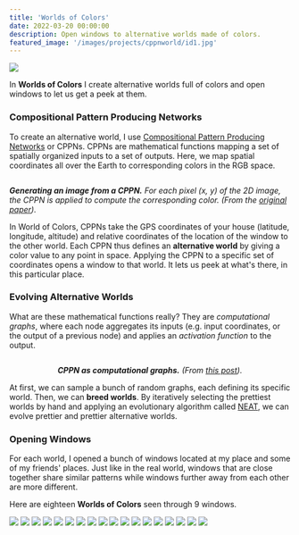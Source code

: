 ```yaml
---
title: 'Worlds of Colors'
date: 2022-03-20 00:00:00
description: Open windows to alternative worlds made of colors.
featured_image: '/images/projects/cppnworld/id1.jpg'
---
```


![](/images/projects/cppnworld/id1.jpg)



In **Worlds of Colors** I create alternative worlds full of colors and open windows to let us get a peek at them. 

### Compositional Pattern Producing Networks

To create an alternative world, I use [Compositional Pattern Producing Networks](http://eplex.cs.ucf.edu/papers/stanley_gpem07.pdf) or CPPNs. CPPNs are mathematical functions 
mapping a set of spatially organized inputs to a set of outputs. Here, we map spatial coordinates all over the Earth to corresponding colors in the RGB space.

<img class="small-image" src="/images/projects/cppnworld/cppn2.png" alt=""/>
<p class="legend">
<i><b>Generating an image from a CPPN.</b> For each pixel (x, y) of the 2D image, the CPPN is applied to compute the corresponding color. (From the <a 
href="http://eplex.cs.ucf.edu/papers/stanley_gpem07.pdf">original paper</a>).</i></p>

In World of Colors, CPPNs take the GPS coordinates of your house (latitude, longitude, altitude) and relative coordinates of the location of the window to the other world. Each 
CPPN thus defines an **alternative world** by giving a color value to any point in space. Applying the CPPN to a specific set of coordinates opens a window to that world. It 
lets us peek at what's there, in this particular place.

### Evolving Alternative Worlds

What are these mathematical functions really? They are _computational graphs_, where each node aggregates its inputs (e.g. input coordinates, or the output of a previous node) 
and applies an _activation function_ to the output.

<img class="smaller-image" src="/images/projects/cppnworld/cppn.png" alt=""/>
<center>
<p class="legend">
<i><b>CPPN as computational graphs.</b> (From <a href="https://towardsdatascience.com/understanding-compositional-pattern-producing-networks-810f6bef1b88">this post</a>).
</i></p></center>

At first, we can sample a bunch of random graphs, each defining its specific world. Then, we can **breed worlds**. By iteratively selecting the prettiest worlds by hand and 
applying an evolutionary algorithm called [NEAT](http://nn.cs.utexas.edu/downloads/papers/stanley.ec02.pdf), we can evolve prettier and prettier alternative worlds. 

### Opening Windows

For each world, I opened a bunch of windows located at my place and some of my friends' places. Just like in the real world, windows that are close together share similar 
patterns while windows further away from each other are more different. 

Here are eighteen **Worlds of Colors** seen through 9 windows.


<div class="gallery" data-columns="3">
	<img src="/images/projects/cppnworld/id2.jpg">
	<img src="/images/projects/cppnworld/id3.jpg">
	<img src="/images/projects/cppnworld/id4.jpg">
	<img src="/images/projects/cppnworld/id5.jpg">
	<img src="/images/projects/cppnworld/id6.jpg">
	<img src="/images/projects/cppnworld/id7.jpg">
	<img src="/images/projects/cppnworld/id8.jpg">
	<img src="/images/projects/cppnworld/id9.jpg">
	<img src="/images/projects/cppnworld/id10.jpg">
	<img src="/images/projects/cppnworld/id11.jpg">
	<img src="/images/projects/cppnworld/id12.jpg">
	<img src="/images/projects/cppnworld/id13.jpg">
	<img src="/images/projects/cppnworld/id14.jpg">
	<img src="/images/projects/cppnworld/id15.jpg">
	<img src="/images/projects/cppnworld/id16.jpg">
	<img src="/images/projects/cppnworld/id17.jpg">
	<img src="/images/projects/cppnworld/id18.jpg">
	<img src="/images/projects/cppnworld/id19.jpg">
</div>
